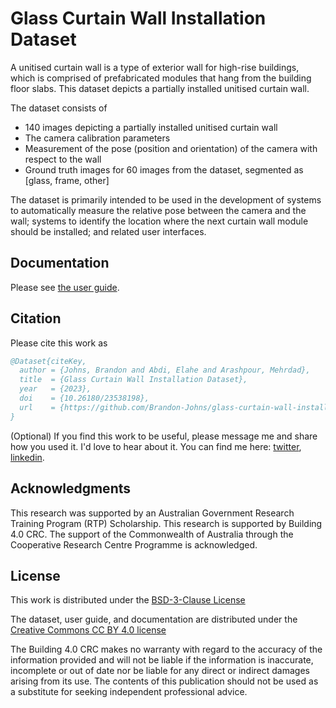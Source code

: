 # Glass Curtain Wall Installation Dataset
A unitised curtain wall is a type of exterior wall for high-rise buildings, which is comprised of prefabricated modules that hang from the building floor slabs. This dataset depicts a partially installed unitised curtain wall.

The dataset consists of
- 140 images depicting a partially installed unitised curtain wall
- The camera calibration parameters
- Measurement of the pose (position and orientation) of the camera with respect to the wall
- Ground truth images for 60 images from the dataset, segmented as [glass, frame, other]

The dataset is primarily intended to be used in the development of systems to automatically measure the relative pose between the camera and the wall; systems to identify the location where the next curtain wall module should be installed; and related user interfaces.

## Documentation
Please see [the user guide](./UserGuide.pdf).

## Citation
Please cite this work as
```bibtex
@Dataset{citeKey,
  author = {Johns, Brandon and Abdi, Elahe and Arashpour, Mehrdad},
  title  = {Glass Curtain Wall Installation Dataset},
  year   = {2023},
  doi    = {10.26180/23538198},
  url    = {https://github.com/Brandon-Johns/glass-curtain-wall-installation-dataset},
}
```

(Optional) If you find this work to be useful, please message me and share how you used it. I'd love to hear about it. 
You can find me here: [twitter](https://twitter.com/BrandonJohns96), [linkedin](https://www.linkedin.com/in/brandon-johns-6bab7815a).


## Acknowledgments
This research was supported by an Australian Government Research Training Program (RTP) Scholarship. This research is supported by Building 4.0 CRC. The support of the Commonwealth of Australia through the Cooperative Research Centre Programme is acknowledged.

## License
This work is distributed under the [BSD-3-Clause License](./LICENSE.txt)

The dataset, user guide, and documentation are distributed under the [Creative Commons CC BY 4.0 license](https://creativecommons.org/licenses/by/4.0/)

The Building 4.0 CRC makes no warranty with regard to the accuracy of the information provided and will not be liable if the information is inaccurate, incomplete or out of date nor be liable for any direct or indirect damages arising from its use. The contents of this publication should not be used as a substitute for seeking independent professional advice.
